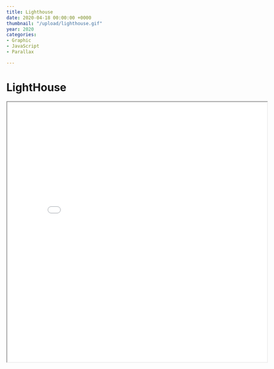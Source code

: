 ```yaml
---
title: Lighthouse
date: 2020-04-18 00:00:00 +0000
thumbnail: "/upload/lighthouse.gif"
year: 2020
categories:
- Graphic
- JavaScript
- Parallax

---
```

# LightHouse

<iframe width="680" height="680" scrolling="no" src="/upload/lighthouse-parallax/index.html"> </iframe>
